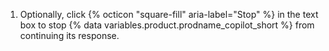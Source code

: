 1. Optionally, click {% octicon "square-fill" aria-label="Stop" %} in the text box to stop {% data variables.product.prodname_copilot_short %} from continuing its response.
